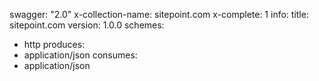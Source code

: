 swagger: "2.0"
x-collection-name: sitepoint.com
x-complete: 1
info:
  title: sitepoint.com
  version: 1.0.0
schemes:
- http
produces:
- application/json
consumes:
- application/json